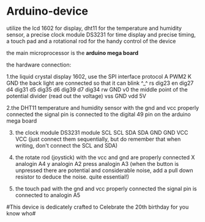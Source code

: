 # Arduino-device
utilize the lcd 1602 for display, dht11 for the temperature and humidity sensor, a precise clock module DS3231 for time display and precise timing, a touch pad and a rotational rod for the handy control of the device

the main microprocessor is the **arduino mega board**

the hardware connection:

1.the liquid crystal display 1602, use the SPI interface protocol
 A  PWM2
 K  GND      the back light are connected so that it can blink ^_^
 rs  dig23
 en  dig27
 d4  dig31
 d5  dig35
 d6  dig39
 d7  dig34
 rw  GND
 v0  the middle point of the potential divider (read out the voltage)
 vss  GND
 vdd  5V

2.the DHT11 temperature and humidity sensor
 with the gnd and vcc properly connected
 the signal pin is connected to the digital 49 pin on the arduino mega board
 
3. the clock module DS3231 module 
 SCL  SCL
 SDA  SDA
 GND  GND
 VCC  VCC (just connect them sequentially, but do remember that when writing, don't connect the SCL and SDA)
 
4. the rotate rod (joystick)
 with the vcc and gnd are properly connected
 X  analogin A4
 y  analogin A2
 press analogin A3  (when the button is unpressed there are potential and considerable noise, add a pull down resistor to deduce the noise. quite essential!)
 
5. the touch pad
 with the gnd and vcc properly connected
 the signal pin is connected to analogin A5
 
#This device is dedicately crafted to Celebrate the 20th birthday for you know who#
